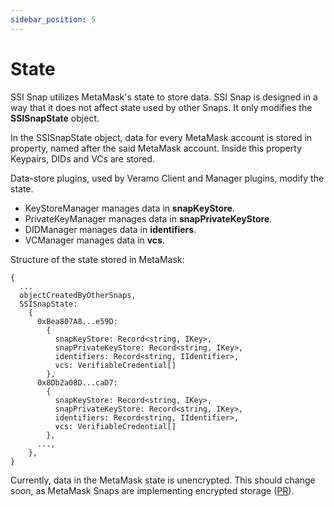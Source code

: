 ```yaml
---
sidebar_position: 5
---
```


# State

SSI Snap utilizes MetaMask's state to store data. SSI Snap is designed in a way that it does not affect state used by other Snaps. It only modifies the **SSISnapState** object.

In the SSISnapState object, data for every MetaMask account is stored in property, named after the said MetaMask account. Inside this property Keypairs, DIDs and VCs are stored.

Data-store plugins, used by Veramo Client and Manager plugins, modify the state.

- KeyStoreManager manages data in **snapKeyStore**.
- PrivateKeyManager manages data in **snapPrivateKeyStore**.
- DIDManager manages data in **identifiers**.
- VCManager manages data in **vcs**.

Structure of the state stored in MetaMask:

```
{
  ...
  objectCreatedByOtherSnaps,
  SSISnapState:
    {
      0xBea807A8...e59D:
        {
          snapKeyStore: Record<string, IKey>,
          snapPrivateKeyStore: Record<string, IKey>,
          identifiers: Record<string, IIdentifier>,
          vcs: VerifiableCredential[]
        },
      0x8Db2a08D...caD7:
        {
          snapKeyStore: Record<string, IKey>,
          snapPrivateKeyStore: Record<string, IKey>,
          identifiers: Record<string, IIdentifier>,
          vcs: VerifiableCredential[]
        },
      ...,
    },
}
```

Currently, data in the MetaMask state is unencrypted. This should change soon, as MetaMask Snaps are implementing encrypted storage ([PR](https://github.com/MetaMask/snaps-skunkworks/pull/369)).
